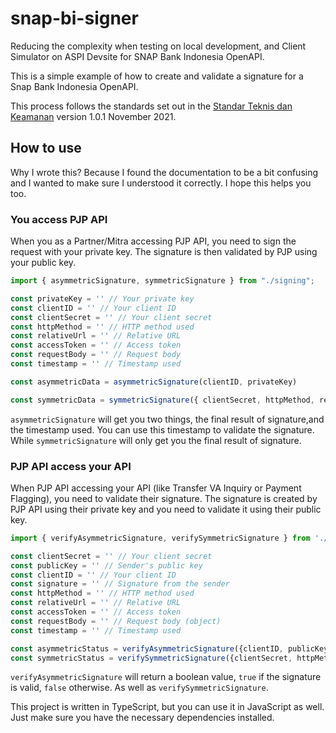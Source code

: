 # snap-bi-signer
Reducing the complexity when testing on local development, and Client Simulator on ASPI Devsite for SNAP Bank Indonesia OpenAPI.

This is a simple example of how to create and validate a signature for a Snap Bank Indonesia OpenAPI. 

This process follows the standards set out in the [Standar Teknis dan Keamanan](https://apidevportal.aspi-indonesia.or.id/docs/standar-teknis-keamanan) version 1.0.1 November 2021.

## How to use
Why I wrote this? Because I found the documentation to be a bit confusing and I wanted to make sure I understood it correctly. I hope this helps you too.
### You access PJP API
When you as a Partner/Mitra accessing PJP API, you need to sign the request with your private key. The signature is then validated by PJP using your public key.

```typescript
import { asymmetricSignature, symmetricSignature } from "./signing";

const privateKey = '' // Your private key
const clientID = '' // Your client ID
const clientSecret = '' // Your client secret
const httpMethod = '' // HTTP method used
const relativeUrl = '' // Relative URL
const accessToken = '' // Access token
const requestBody = '' // Request body
const timestamp = '' // Timestamp used

const asymmetricData = asymmetricSignature(clientID, privateKey)

const symmetricData = symmetricSignature({ clientSecret, httpMethod, relativeUrl, accessToken, requestBody, timestamp })
```
`asymmetricSignature` will get you two things, the final result of signature,and the timestamp used. You can use this timestamp to validate the signature.
While `symmetricSignature` will only get you the final result of signature.

### PJP API access your API
When PJP API accessing your API (like Transfer VA Inquiry or Payment Flagging), you need to validate their signature. The signature is created by PJP API using their private key and you need to validate it using their public key.

```typescript
import { verifyAsymmetricSignature, verifySymmetricSignature } from './verify';

const clientSecret = '' // Your client secret
const publicKey = '' // Sender's public key
const clientID = '' // Your client ID
const signature = '' // Signature from the sender
const httpMethod = '' // HTTP method used
const relativeUrl = '' // Relative URL
const accessToken = '' // Access token
const requestBody = '' // Request body (object)
const timestamp = '' // Timestamp used

const asymmetricStatus = verifyAsymmetricSignature({clientID, publicKey, signature, timestamp})
const symmetricStatus = verifySymmetricSignature({clientSecret, httpMethod, relativeUrl, accessToken, requestBody, timestamp, signature})
```
`verifyAsymmetricSignature` will return a boolean value, `true` if the signature is valid, `false` otherwise. As well as `verifySymmetricSignature`.

This project is written in TypeScript, but you can use it in JavaScript as well. Just make sure you have the necessary dependencies installed.